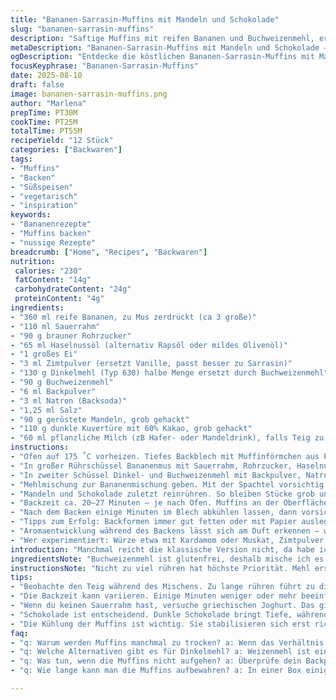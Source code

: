 ```yaml
---
title: "Bananen-Sarrasin-Muffins mit Mandeln und Schokolade"
slug: "bananen-sarrasin-muffins"
description: "Saftige Muffins mit reifen Bananen und Buchweizenmehl, ergänzt durch geröstete Mandeln und dunkle Schokolade. Die Zutatenliste wurde leicht angepasst: statt Creme fraîche Sauerrahm, raffinierter Rohrzucker statt braunem Zucker sowie der Ersatz von Pflanzenöl durch Haselnussöl. Pflanzliche Milch sorgt für ein bisschen Frische im Teig. Statt Normalmehl habe ich halbzeitlich Dinkelmehl verwendet. Würzige Noten durch eine Prise Zimt ersetzen die Vanille, wirken spannend und harmonieren mit den anderen Zutaten. Die Backzeit variiert, ein Zahnstocher-Test gibt Aufschluss. Das Ergebnis ist feucht, nussig, mit einer überraschend knusprigen Oberfläche. Geheimnis: nicht zu lange rühren, damit die Textur locker bleibt. Ein bisschen Geduld fürs Abkühlen, dann sind sie perfekt zum Abbeißen."
metaDescription: "Bananen-Sarrasin-Muffins mit Mandeln und Schokolade – Unwiderstehlich nussig und saftig, ideal für den Nachmittagstee oder einfach zwischendurch."
ogDescription: "Entdecke die köstlichen Bananen-Sarrasin-Muffins mit Mandeln und Schokolade. Perfekt für süsse Momentaufnahmen."
focusKeyphrase: "Bananen-Sarrasin-Muffins"
date: 2025-08-10
draft: false
image: bananen-sarrasin-muffins.png
author: "Marlena"
prepTime: PT30M
cookTime: PT25M
totalTime: PT55M
recipeYield: "12 Stück"
categories: ["Backwaren"]
tags:
- "Muffins"
- "Backen"
- "Süßspeisen"
- "vegetarisch"
- "inspiration"
keywords:
- "Bananenrezepte"
- "Muffins backen"
- "nussige Rezepte"
breadcrumb: ["Home", "Recipes", "Backwaren"]
nutrition: 
 calories: "230"
 fatContent: "14g"
 carbohydrateContent: "24g"
 proteinContent: "4g"
ingredients:
- "360 ml reife Bananen, zu Mus zerdrückt (ca 3 große)"
- "110 ml Sauerrahm"
- "90 g brauner Rohrzucker"
- "65 ml Haselnussöl (alternativ Rapsöl oder mildes Olivenöl)"
- "1 großes Ei"
- "3 ml Zimtpulver (ersetzt Vanille, passt besser zu Sarrasin)"
- "130 g Dinkelmehl (Typ 630) halbe Menge ersetzt durch Buchweizenmehl"
- "90 g Buchweizenmehl"
- "6 ml Backpulver"
- "3 ml Natron (Backsoda)"
- "1,25 ml Salz"
- "90 g geröstete Mandeln, grob gehackt"
- "110 g dunkle Kuvertüre mit 60% Kakao, grob gehackt"
- "60 ml pflanzliche Milch (zB Hafer- oder Mandeldrink), falls Teig zu fest"
instructions:
- "Ofen auf 175 ˚C vorheizen. Tiefes Backblech mit Muffinförmchen aus Papier oder Silikon auslegen, 12 Stück. Gitter mittig positionieren, damit Hitze gleichmäßig verteilt wird."
- "In großer Rührschüssel Bananenmus mit Sauerrahm, Rohrzucker, Haselnussöl, Ei und Zimt mit Holzlöffel vermischen. Nicht schlagen, nur locker einarbeiten, zu viel Luft reizt Textur."
- "In zweiter Schüssel Dinkel- und Buchweizenmehl mit Backpulver, Natron und Salz vermengen. Trockenstoffe verbinden sich besser, bevor sie nass werden."
- "Mehlmischung zur Bananenmischung geben. Mit der Spachtel vorsichtig unterheben, nur so viel, bis nichts mehr trocken ist. Falls der Teig zu kompakt, pflanzliche Milch esslöffelweise unterheben. Zu viel Flüssigkeit lässt Muffins auseinanderfallen."
- "Mandeln und Schokolade zuletzt reinrühren. So bleiben Stücke grob und knusprig. Teig in die Förmchen verteilen, leicht andrücken, damit keine Hohlräume entstehen."
- "Backzeit ca. 20–27 Minuten – je nach Ofen. Muffins an der Oberfläche beobachten: sie sollen goldbraun, aber nicht zu dunkel sein. Risse und feste Struktur an der Oberseite sind gute Anzeichen. Zahnstocherprobe nicht überspringen – batteriereste müssen minimal sein, keine feuchten Teigklumpen."
- "Nach dem Backen einige Minuten im Blech abkühlen lassen, dann vorsichtig auf Gitter stürzen. Direkt aus Muffinform zu nehmen kann Risse verursachen oder kleben bleiben. Volle Kühlung erst nachdem sie handwarm sind, sonst brechen sie leichter."
- "Tipps zum Erfolg: Backformen immer gut fetten oder mit Papier auslegen. Kein Übermischen – Teig soll facettenreich sein, nicht homogen. Bei zu trockenem Teig nachträglich Öl oder Milch ergänzen, nicht zuviel sofort. Mandeln können leicht statt geröstet auch roh bleiben, gibt milderen Geschmack. Schokolade kann Varianz haben – Milch- oder sogar weiße für süßere Versionen."
- "Aromaentwicklung während des Backens lässt sich am Duft erkennen – wenn Haselnüsse knuspern und Bananen langsam karamellisieren, ist die Backzeit nah."
- "Wer experimentiert: Würze etwa mit Kardamom oder Muskat, Zimtpulver mit Tonkabohne austauschen für interessante Tiefe. Für vegane Variante Ei durch Leinsamen-Gel ersetzt, Sauerrahm durch Sojajoghurt, extra Öl eventuell nötig."
introduction: "Manchmal reicht die klassische Version nicht, da habe ich angefangen, alternative Mehlsorten und Zutaten statt der üblichen Klassiker zu verwenden. Besonders Buchweizen passt gut zu Bananen – etwas herber als Weizen, gibt Tiefe. Die Kombination aus Mandeln und Schokolade ist altbewährt, doch mit Haselnussöl wird alles nussiger, etwas französischer. Auf das Timing beim Backen achten, vor allem bei muffigen Teigen mit reichlich Obst – die müssen durchbacken, dürfen aber nicht trocken werden. Ich rate, optische und haptische Tests zu probieren: durch die Oberfläche streichen, Risse setzen, Farbe prüfen. Manch einer unterschätzt die Bedeutung der Kühlung, so wird der Muffin erst fest genug. Mit etwas Übung gelingt so eine besondere Muffin-Variante, die auch bei Familie und Freunden Eindruck macht."
ingredientsNote: "Buchweizenmehl ist glutenfrei, deshalb mische ich es mit Dinkel, sonst könnten Muffins zu trocken oder bröckelig werden. Sauerrahm ersetze ich oft durch griechischen Joghurt oder Crème fraîche, das gibt mehr Säure und Frische, gleichzeitig Fett. Rohrzucker bringt mehr Geschmack als normaler Zucker, hat mehr feuchte Note. Haselnussöl nicht zu kostspielig kaufen, bei Mindermenge geht auch Rapsöl, das neutral hält. Die Wahl der Schokolade entscheidet stark über Geschmack – dunkle mit 60–70 % für herbe Varianten, Milchschokolade für Senioren und Kinder. Mandeln sollten leicht geröstet sein, sonst fehlen die Aromen. Optional: gehackte Walnüsse geben mehr Crunch. Pflanzliche Milch hilft, wenn der Teig zu dick ist, ansonsten weglassen. Ei gibt Struktur, kann durch Apfelmus oder Leinsamenwasser ersetzt werden."
instructionsNote: "Nicht zu viel rühren hat höchste Priorität. Mehl erst zuletzt unterheben, langsam und mit Spatel. Lufteinschlüsse reduzieren Dichte, zu starkes Rühren zerstört das. Backzeit ist flexibel – das Auge schwört auf goldbraune Oberfläche ohne verbrannte Stellen. Innen feucht, außen knusprig – das möchte ich. Der Zahnstocher-Test ist klassisch, aber Sensorik wichtiger: Teig darf kein feuchter Klumpen mehr kleben. Nach dem Backen nicht sofort aus der Form nehmen; Muffins brauchen Zeit zu stabilisieren. Für Gleichmäßigkeit schiebe ich Blech oft nach 10 Minuten eine Position weiter, manchmal decke ich nach 20 Minuten leicht ab, damit Oberfläche nicht verbrennt. Geräusche vom Ofen: wenn Backraum durch Dampf voll, brauchen Muffins etwas mehr Zeit. Aromen entfalten sich erst beim Auskühlen, bei warmen Muffins schmeckt man meist nur Zucker und Fett."
tips:
- "Beobachte den Teig während des Mischens. Zu lange rühren führt zu dichten Muffins. Ich mache es immer vorsichtig. Ruhe und Geduld bringen Luftigkeit."
- "Die Backzeit kann variieren. Einige Minuten weniger oder mehr beeinflussen das Ergebnis stark. Schau auf die Farbe. Goldbraun ist der Schlüssel."
- "Wenn du keinen Sauerrahm hast, versuche griechischen Joghurt. Das gibt eine ähnliche Säure und Feuchtigkeit. Aber mische erst in kleinen Mengen."
- "Schokolade ist entscheidend. Dunkle Schokolade bringt Tiefe, während Milchschokolade süsser ist. Für Kinder oder Senioren empfehle ich die mildere Variante."
- "Die Kühlung der Muffins ist wichtig. Sie stabilisieren sich erst richtig, wenn sie abgekühlt sind. Geduld zahlt sich aus, Gewicht auf ein Gitter legen, wenn nötig."
faq:
- "q: Warum werden Muffins manchmal zu trocken? a: Wenn das Verhältnis zwischen trockenen und feuchten Zutaten nicht stimmt. Ein paar Esslöffel Pflanzenmilch helfen."
- "q: Welche Alternativen gibt es für Dinkelmehl? a: Weizenmehl ist eine Möglichkeit. Aber auch glutenfreies Mehl. Mische es aber mit etwas Buchweizen."
- "q: Was tun, wenn die Muffins nicht aufgehen? a: Überprüfe dein Backpulver. Frisches Backpulver ist wichtig für das Aufgehen, sonst können sie flach bleiben."
- "q: Wie lange kann man die Muffins aufbewahren? a: In einer Box einige Tage, im Kühlschrank bis zu einer Woche. Wenn zu trocken – wärmen mit etwas Butter."

---
```

